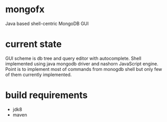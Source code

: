 # mongofx
Java based shell-centric MongoDB GUI

# current state
GUI scheme is db tree and query editor with autocomplete. Shell implemented using java mongodb driver and nashorn JavaScript engine. Point is to implement most of commands from monogdb shell but only few of them currently implemented.

# build requirements
* jdk8
* maven
